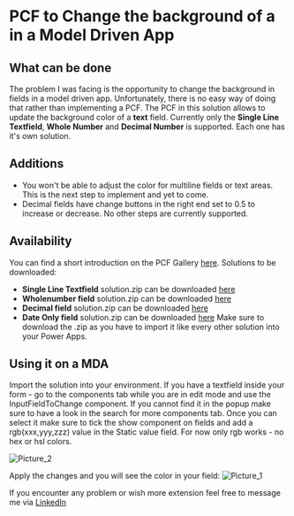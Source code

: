 # PCF to Change the background of a in a Model Driven App
## What can be done ##
The problem I was facing is the opportunity to change the background in fields in a model driven app. Unfortunately, there is no easy way of doing that rather than implementing a PCF.
The PCF in this solution allows to update the background color of a **text** field. Currently only the **Single Line Textfield**, **Whole Number** and **Decimal Number** is supported. Each one has it's own solution.

## Additions ##
- You won't be able to adjust the color for multiline fields or text areas. This is the next step to implement and yet to come.
- Decimal fields have change buttons in the right end set to 0.5 to increase or decrease. No other steps are currently supported. 

## Availability ##
You can find a short introduction on the PCF Gallery [here](https://pcf.gallery/pcf-mda-background-change-textfield/).
Solutions to be downloaded:
- **Single Line Textfield** solution.zip can be downloaded [here](https://github.com/LucasHahne/PCF-MDA-Background-Control/tree/main/ColorChangerPCFTextInput/)
- **Wholenumber field** solution.zip can be downloaded [here](https://github.com/LucasHahne/PCF-MDA-Background-Control/tree/main/ColorChangerPCFNumberInput/solution)
- **Decimal field** solution.zip can be downloaded [here](https://github.com/LucasHahne/PCF-MDA-Background-Control/tree/main/ColorChangerPCFDecimalInput/solution)
- **Date Only field** solution.zip can be downloaded [here](https://github.com/LucasHahne/PCF-MDA-Background-Control/tree/main/ColorChangerPCFDateOnlyInput/bin/Debug)
Make sure to download the .zip as you have to import it like every other solution into your Power Apps.

## Using it on a MDA ##
Import the solution into your environment.
If you have a textfield inside your form - go to the components tab while you are in edit mode and use the InputFieldToChange component.
If you cannot find it in the popup make sure to have a look in the search for more components tab.
Once you can select it make sure to tick the show component on fields and add a rgb(xxx,yyy,zzz) value in the Static value field.
For now only rgb works - no hex or hsl colors.

![Picture_2](https://github.com/LucasHahne/PCF-MDA-Background-Control/assets/63300977/34a43c75-69df-41fa-aa88-5f983c5bb53a)

Apply the changes and you will see the color in your field:
![Picture_1](https://github.com/LucasHahne/PCF-MDA-Background-Control/assets/63300977/5b529fff-e0ce-4fcd-b1be-04aec2931fdf)

If you encounter any problem or wish more extension feel free to message me via [LinkedIn](https://www.linkedin.com/in/lucas-hahne/?locale=en_US)
